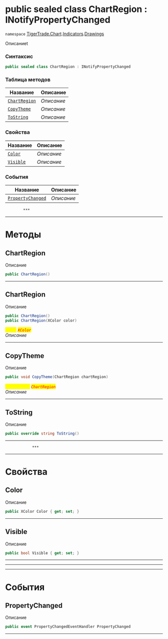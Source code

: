 
# public sealed class ChartRegion : INotifyPropertyChanged
`namespace` [TigerTrade.Chart](../../../TigerTrade.Chart.md).[Indicators](../../../TigerTrade.Chart/Indicators.md).[Drawings](../../../TigerTrade.Chart/Indicators/Drawings.md)



Описаниеt

### Синтаксис
```csharp
public sealed class ChartRegion : INotifyPropertyChanged
```


### Таблица методов
| Название | Описание |
| --- | --- |
| [`ChartRegion`](./ChartRegion.cs/Методы/ChartRegion.md) | *Описание* |
| [`CopyTheme`](./ChartRegion.cs/Методы/CopyTheme.md) | *Описание* |
| [`ToString`](./ChartRegion.cs/Методы/ToString.md) | *Описание* |

### Свойства
| Название | Описание |
| --- | --- |
| [`Color`](./ChartRegion.cs/Свойства/Color.md) | *Описание* |
| [`Visible`](./ChartRegion.cs/Свойства/Visible.md) | *Описание* |

### События
| Название | Описание |
| --- | --- |
| [`PropertyChanged`](./ChartRegion.cs/События/PropertyChanged.md) | *Описание* |




            ***
  ***
  # Методы

## ChartRegion
Описание

```csharp
public ChartRegion()
```

***                

## ChartRegion
Описание

```csharp
public ChartRegion()
public ChartRegion(XColor color)
```

<mark style="color:yellow;">`color`</mark> <mark style="color:red;">*`XColor`*</mark>  
 *Описание*  


***                

## CopyTheme
Описание

```csharp
public void CopyTheme(ChartRegion chartRegion)
```
<mark style="color:yellow;">`chartRegion`</mark> <mark style="color:red;">*`ChartRegion`*</mark>  
 *Описание*  


***                

## ToString
Описание

```csharp
public override string ToString()
```

***                
                ***
  ***
  # Свойства

## Color
Описание

```csharp
public XColor Color { get; set; }
```
***

## Visible
Описание

```csharp
public bool Visible { get; set; }
```
***
***
  ***
  # События

## PropertyChanged
Описание

```csharp
public event PropertyChangedEventHandler PropertyChanged
```
***

